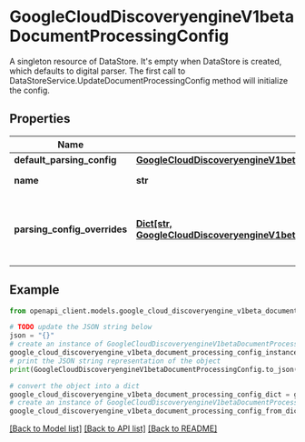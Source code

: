 # GoogleCloudDiscoveryengineV1betaDocumentProcessingConfig

A singleton resource of DataStore. It's empty when DataStore is created, which defaults to digital parser. The first call to DataStoreService.UpdateDocumentProcessingConfig method will initialize the config.

## Properties

Name | Type | Description | Notes
------------ | ------------- | ------------- | -------------
**default_parsing_config** | [**GoogleCloudDiscoveryengineV1betaDocumentProcessingConfigParsingConfig**](GoogleCloudDiscoveryengineV1betaDocumentProcessingConfigParsingConfig.md) |  | [optional] 
**name** | **str** | The full resource name of the Document Processing Config. Format: &#x60;projects/*/locations/*/collections/*/dataStores/*/documentProcessingConfig&#x60;. | [optional] 
**parsing_config_overrides** | [**Dict[str, GoogleCloudDiscoveryengineV1betaDocumentProcessingConfigParsingConfig]**](GoogleCloudDiscoveryengineV1betaDocumentProcessingConfigParsingConfig.md) | Map from file type to override the default parsing configuration based on the file type. Supported keys: * &#x60;pdf&#x60;: Override parsing config for PDF files, either digital parsing, ocr parsing or layout parsing is supported. * &#x60;html&#x60;: Override parsing config for HTML files, only digital parsing and or layout parsing are supported. * &#x60;docx&#x60;: Override parsing config for DOCX files, only digital parsing and or layout parsing are supported. | [optional] 

## Example

```python
from openapi_client.models.google_cloud_discoveryengine_v1beta_document_processing_config import GoogleCloudDiscoveryengineV1betaDocumentProcessingConfig

# TODO update the JSON string below
json = "{}"
# create an instance of GoogleCloudDiscoveryengineV1betaDocumentProcessingConfig from a JSON string
google_cloud_discoveryengine_v1beta_document_processing_config_instance = GoogleCloudDiscoveryengineV1betaDocumentProcessingConfig.from_json(json)
# print the JSON string representation of the object
print(GoogleCloudDiscoveryengineV1betaDocumentProcessingConfig.to_json())

# convert the object into a dict
google_cloud_discoveryengine_v1beta_document_processing_config_dict = google_cloud_discoveryengine_v1beta_document_processing_config_instance.to_dict()
# create an instance of GoogleCloudDiscoveryengineV1betaDocumentProcessingConfig from a dict
google_cloud_discoveryengine_v1beta_document_processing_config_from_dict = GoogleCloudDiscoveryengineV1betaDocumentProcessingConfig.from_dict(google_cloud_discoveryengine_v1beta_document_processing_config_dict)
```
[[Back to Model list]](../README.md#documentation-for-models) [[Back to API list]](../README.md#documentation-for-api-endpoints) [[Back to README]](../README.md)



